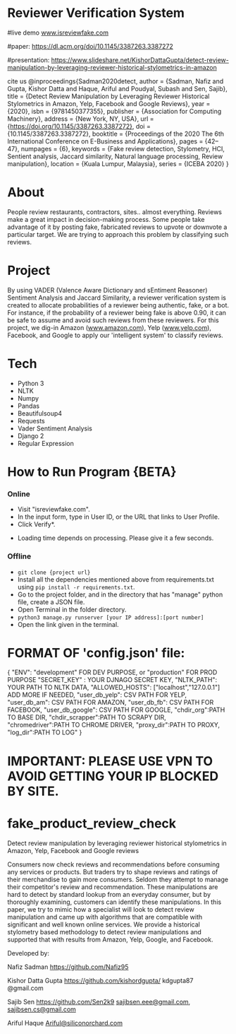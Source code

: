 # Reviewer Verification System 
#live demo www.isreviewfake.com

#paper: https://dl.acm.org/doi/10.1145/3387263.3387272

#presentation: https://www.slideshare.net/KishorDattaGupta/detect-review-manipulation-by-leveraging-reviewer-historical-stylometrics-in-amazon

cite us
@inproceedings{Sadman2020detect,
author = {Sadman, Nafiz and Gupta, Kishor Datta and Haque, Ariful and Poudyal, Subash and Sen, Sajib},
title = {Detect Review Manipulation by Leveraging Reviewer Historical Stylometrics in Amazon, Yelp, Facebook and Google Reviews},
year = {2020},
isbn = {9781450377355},
publisher = {Association for Computing Machinery},
address = {New York, NY, USA},
url = {https://doi.org/10.1145/3387263.3387272},
doi = {10.1145/3387263.3387272},
booktitle = {Proceedings of the 2020 The 6th International Conference on E-Business and Applications},
pages = {42–47},
numpages = {6},
keywords = {Fake review detection, Stylometry, HCI, Sentient analysis, Jaccard similarity, Natural language processing, Review manipulation},
location = {Kuala Lumpur, Malaysia},
series = {ICEBA 2020}
}
  


# About 
People review restaurants, contractors, sites.. almost everything. Reviews make a great impact in decision-making process. Some people take advantage of it by posting fake, fabricated reviews to upvote or downvote a particular target. We are trying to approach this problem by classifying such reviews.
# Project 
By using VADER (Valence Aware Dictionary and sEntiment Reasoner) Sentiment Analysis and Jaccard Similarity, a reviewer verification system is created to allocate probabilities of a reviewer being authentic, fake, or a bot. For instance, if the probability of a reviewer being fake is above 0.90, it can be safe to assume and avoid such reviews from these reviewers. For this project, we dig-in Amazon (www.amazon.com), Yelp (www.yelp.com), Facebook, and Google to apply our 'intelligent system' to classify reviews.
# Tech 
+ Python 3 
+ NLTK 
+ Numpy 
+ Pandas 
+ Beautifulsoup4 
+ Requests 
+ Vader Sentiment Analysis 
+ Django 2
+ Regular Expression 
# How to Run Program {BETA}
### Online ###
- Visit "isreviewfake.com".
- In the input form, type in User ID, or the URL that links to User Profile.
- Click Verify*.
* Loading time depends on processing. Please give it a few seconds.
### Offline ###
- `git clone {project url}`
- Install all the dependencies mentioned above from requirements.txt using `pip install -r requirements.txt`.
- Go to the project folder, and in the directory that has "manage" python file, create a JSON file.
- Open Terminal in the folder directory. 
- `python3 manage.py runserver [your IP address]:[port number]`
- Open the link given in the terminal.
# FORMAT OF 'config.json' file:
{
  "ENV": "development" FOR DEV PURPOSE, or "production" FOR PROD PURPOSE
  "SECRET_KEY" : YOUR DJNAGO SECRET KEY,
  "NLTK_PATH": YOUR PATH TO NLTK DATA,
  "ALLOWED_HOSTS": ["localhost","127.0.0.1"] ADD MORE IF NEEDED,
  "user_db_yelp": CSV PATH FOR YELP,
  "user_db_am": CSV PATH FOR AMAZON,
  "user_db_fb": CSV PATH FOR FACEBOOK,
  "user_db_google": CSV PATH FOR GOOGLE,
  "chdir_org":PATH TO BASE DIR,
  "chdir_scrapper":PATH TO SCRAPY DIR,
  "chromedriver":PATH TO CHROME DRIVER,
  "proxy_dir":PATH TO PROXY,
  "log_dir":PATH TO LOG"
}

# IMPORTANT: PLEASE USE VPN TO AVOID GETTING YOUR IP BLOCKED BY SITE.
# fake_product_review_check
Detect review manipulation by leveraging reviewer historical stylometrics in Amazon, Yelp, Facebook and Google reviews

Consumers now check reviews and recommendations before consuming any services or products. But traders try to shape reviews and ratings of their merchandise to gain more consumers. Seldom they attempt to manage their competitor's review and recommendation.  These manipulations are hard to detect by standard lookup from an everyday consumer, but by thoroughly examining, customers can identify these manipulations. In this paper, we try to mimic how a specialist will look to detect review manipulation and came up with algorithms that are compatible with significant and well known online services. We provide a historical stylometry based methodology to detect review manipulations and supported that with results from Amazon, Yelp, Google, and Facebook.

Developed by:

Nafiz Sadman https://github.com/Nafiz95 

Kishor Datta Gupta https://github.com/kishordgupta/  kdgupta87 @gmail.com

Sajib Sen https://github.com/Sen2k9
sajibsen.eee@gmail.com, sajibsen.cs@gmail.com

Ariful Haque Ariful@siliconorchard.com

